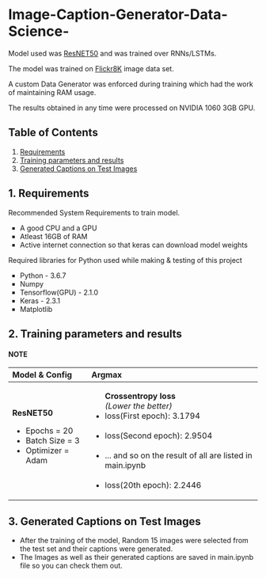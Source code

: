 # Image-Caption-Generator-Data-Science-
Model used was [ResNET50](https://iq.opengenus.org/resnet50-architecture/) and was trained over RNNs/LSTMs. 

The model was trained on [Flickr8K](https://forms.illinois.edu/sec/1713398) image data set. 

A custom Data Generator was enforced during training which had the work of maintaining RAM usage. 

The results obtained in any time were processed on NVIDIA 1060 3GB GPU.

## Table of Contents

1. [Requirements](#1-requirements)
2. [Training parameters and results](#2-training-parameters-and-results)
3. [Generated Captions on Test Images](#3-generated-captions-on-test-images)

## 1. Requirements

Recommended System Requirements to train model.

<ul type="square">
	<li>A good CPU and a GPU</li>
	<li>Atleast 16GB of RAM</li>
	<li>Active internet connection so that keras can download model weights</li>
</ul>

Required libraries for Python used while making & testing of this project

<ul type="square">
	<li>Python - 3.6.7</li>
	<li>Numpy  </li>
	<li>Tensorflow(GPU) - 2.1.0</li>
	<li>Keras - 2.3.1</li>
	<li>Matplotlib </li>
</ul>


## 2. Training parameters and results

#### NOTE

| Model & Config | Argmax |
| :--- | :--- |
| **ResNET50** <ul><li>Epochs = 20</li><li>Batch Size = 3</li><li>Optimizer = Adam</li></ul> |<ul>**Crossentropy loss**<br>*(Lower the better)*<li>loss(First epoch): 3.1794</li><br><li>loss(Second epoch): 2.9504</li><br><li>... and so on the result of all are listed in main.ipynb</li><br><li>loss(20th epoch): 2.2446</li>  |

## 3. Generated Captions on Test Images

* After the training of the model, Random 15 images were selected from the test set and their captions were generated.
* The Images as well as their generated captions are saved in main.ipynb file so you can check them out.
